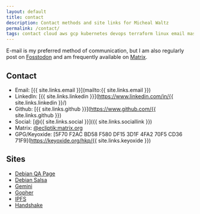 ```yaml
---
layout: default
title: contact
description: Contact methods and site links for Micheal Waltz
permalink: /contact/
tags: contact cloud aws gcp kubernetes devops terraform linux email mastodon linkedin github debian gemini gopher ipfs handshake
---
```


E-mail is my preferred method of communication, but I am also regularly post on [Fosstodon](https://fosstodon.org/) and am frequently available on [Matrix](https://matrix.org).

## Contact

- Email: [{{ site.links.email }}](mailto:{{ site.links.email }})
- LinkedIn: [{{ site.links.linkedin }}](https://www.linkedin.com/in/{{ site.links.linkedin }}/)
- Github: [{{ site.links.github }}](https://www.github.com/{{ site.links.github }})
- Social: [@{{ site.links.social }}]({{ site.links.sociallink }})
- Matrix: [@ecliptik:matrix.org](https://matrix.org)
- GPG/Keyoxide: [5F70 F2AC BD58 F580 DF15  3D1F 4FA2 70F5 CD36 71F9](https://keyoxide.org/hkp/{{ site.links.keyoxide }})

## Sites
- [Debian QA Page](https://qa.debian.org/developer.php?email=ecliptik%40gmail.com)
- [Debian Salsa](https://salsa.debian.org/ecliptik)
- [Gemini](gemini://rawtext.club/~ecliptik/)
- [Gopher](gopher://rawtext.club:70/1~ecliptik)
- [IPFS](ipns://ecliptik.eth)
- [Handshake](https://ecliptik.hns.to)
